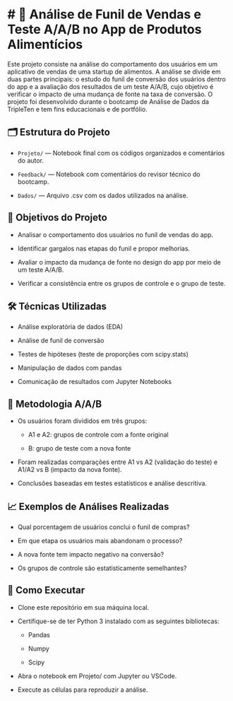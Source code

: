 # # 🔬 Análise de Funil de Vendas e Teste A/A/B no App de Produtos Alimentícios

Este projeto consiste na análise do comportamento dos usuários em um aplicativo de vendas de uma startup de alimentos. A análise se divide em duas partes principais: o estudo do funil de conversão dos usuários dentro do app e a avaliação dos resultados de um teste A/A/B, cujo objetivo é verificar o impacto de uma mudança de fonte na taxa de conversão. O projeto foi desenvolvido durante o bootcamp de Análise de Dados da TripleTen e tem fins educacionais e de portfólio.

## 🗂️ Estrutura do Projeto
- ``Projeto/`` — Notebook final com os códigos organizados e comentários do autor.

- ``Feedback/`` — Notebook com comentários do revisor técnico do bootcamp.

- ``Dados/`` — Arquivo .csv com os dados utilizados na análise.

## 🧠 Objetivos do Projeto
- Analisar o comportamento dos usuários no funil de vendas do app.

- Identificar gargalos nas etapas do funil e propor melhorias.

- Avaliar o impacto da mudança de fonte no design do app por meio de um teste A/A/B.

- Verificar a consistência entre os grupos de controle e o grupo de teste.

## 🛠 Técnicas Utilizadas
- Análise exploratória de dados (EDA)

- Análise de funil de conversão

- Testes de hipóteses (teste de proporções com scipy.stats)

- Manipulação de dados com pandas

- Comunicação de resultados com Jupyter Notebooks

## 🧪 Metodologia A/A/B
- Os usuários foram divididos em três grupos:

    - A1 e A2: grupos de controle com a fonte original

    - B: grupo de teste com a nova fonte

- Foram realizadas comparações entre A1 vs A2 (validação do teste) e A1/A2 vs B (impacto da nova fonte).

- Conclusões baseadas em testes estatísticos e análise descritiva.

## 📈 Exemplos de Análises Realizadas
- Qual porcentagem de usuários conclui o funil de compras?

- Em que etapa os usuários mais abandonam o processo?

- A nova fonte tem impacto negativo na conversão?

- Os grupos de controle são estatisticamente semelhantes?

## 💾 Como Executar
- Clone este repositório em sua máquina local.

- Certifique-se de ter Python 3 instalado com as seguintes bibliotecas:

    - Pandas

    - Numpy

    - Scipy

- Abra o notebook em Projeto/ com Jupyter ou VSCode.

- Execute as células para reproduzir a análise.
